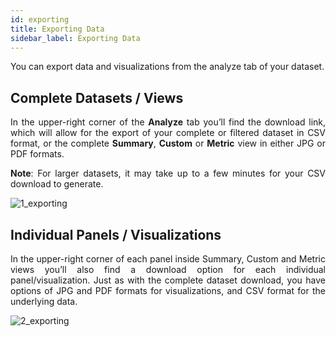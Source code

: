 ```yaml
---
id: exporting
title: Exporting Data
sidebar_label: Exporting Data
---
```


<div style="text-align: justify">

You can export data and visualizations from the analyze tab of your dataset. 

## Complete Datasets / Views

In the upper-right corner of the **Analyze** tab you’ll find the download link, which will allow for the export of your complete or filtered dataset in CSV format, or the complete **Summary**, **Custom** or **Metric** view in either JPG or PDF formats. 

**Note**: For larger datasets, it may take up to a few minutes for your CSV download to  generate.

![1_exporting](https://s3.amazonaws.com/cdn.qrvey.com/documentation_assets/ui-docs/dataviews/3.4.3.4_exporting/1_exporting.png#thumbnail-80)

## Individual Panels / Visualizations
In the upper-right corner of each panel inside Summary, Custom and Metric views you’ll also find a download option for each individual panel/visualization. Just as with the complete dataset download, you have options of JPG and PDF formats for visualizations, and CSV format for the underlying data. 

![2_exporting](https://s3.amazonaws.com/cdn.qrvey.com/documentation_assets/ui-docs/dataviews/3.4.3.4_exporting/2_exporting.png#thumbnail-80)


